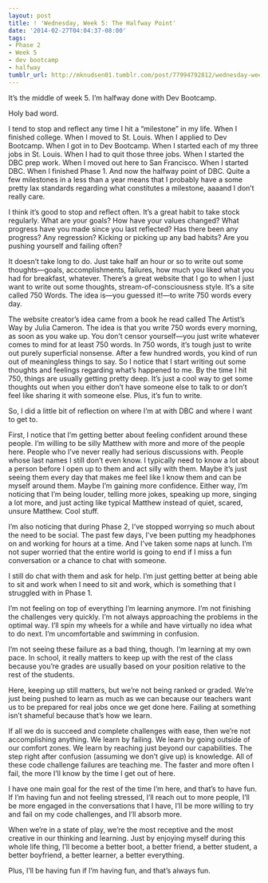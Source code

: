 ```yaml
---
layout: post
title: ! 'Wednesday, Week 5: The Halfway Point'
date: '2014-02-27T04:04:37-08:00'
tags:
- Phase 2
- Week 5
- dev bootcamp
- halfway
tumblr_url: http://mknudsen01.tumblr.com/post/77994792812/wednesday-week-5-the-halfway-point
---
```

It’s the middle of week 5. I’m halfway done with Dev Bootcamp.

Holy bad word.

I tend to stop and reflect any time I hit a “milestone” in my life. When I finished college. When I moved to St. Louis. When I applied to Dev Bootcamp. When I got in to Dev Bootcamp. When I started each of my three jobs in St. Louis. When I had to quit those three jobs. When I started the DBC prep work. When I moved out here to San Francisco. When I started DBC. When I finished Phase 1. And now the halfway point of DBC. Quite a few milestones in a less than a year means that I probably have a some pretty lax standards regarding what constitutes a milestone, aaaand I don’t really care.

I think it’s good to stop and reflect often. It’s a great habit to take stock regularly. What are your goals? How have your values changed? What progress have you made since you last reflected? Has there been any progress? Any regression? Kicking or picking up any bad habits? Are you pushing yourself and failing often?

It doesn’t take long to do. Just take half an hour or so to write out some thoughts—goals, accomplishments, failures, how much you liked what you had for breakfast, whatever. There’s a great website that I go to when I just want to write out some thoughts, stream-of-consciousness style. It’s a site called 750 Words. The idea is—you guessed it!—to write 750 words every day.

The website creator’s idea came from a book he read called The Artist’s Way by Julia Cameron. The idea is that you write 750 words every morning, as soon as you wake up. You don’t censor yourself—you just write whatever comes to mind for at least 750 words. In 750 words, it’s tough just to write out purely superficial nonsense. After a few hundred words, you kind of run out of meaningless things to say. So I notice that I start writing out some thoughts and feelings regarding what’s happened to me. By the time I hit 750, things are usually getting pretty deep. It’s just a cool way to get some thoughts out when you either don’t have someone else to talk to or don’t feel like sharing it with someone else. Plus, it’s fun to write.

So, I did a little bit of reflection on where I’m at with DBC and where I want to get to.

First, I notice that I’m getting better about feeling confident around these people. I’m willing to be silly Matthew with more and more of the people here. People who I’ve never really had serious discussions with. People whose last names I still don’t even know. I typically need to know a lot about a person before I open up to them and act silly with them. Maybe it’s just seeing them every day that makes me feel like I know them and can be myself around them. Maybe I’m gaining more confidence. Either way, I’m noticing that I’m being louder, telling more jokes, speaking up more, singing a lot more, and just acting like typical Matthew instead of quiet, scared, unsure Matthew. Cool stuff.

I’m also noticing that during Phase 2, I’ve stopped worrying so much about the need to be social. The past few days, I’ve been putting my headphones on and working for hours at a time. And I’ve taken some naps at lunch. I’m not super worried that the entire world is going to end if I miss a fun conversation or a chance to chat with someone.

I still do chat with them and ask for help. I’m just getting better at being able to sit and work when I need to sit and work, which is something that I struggled with in Phase 1.

I’m not feeling on top of everything I’m learning anymore. I’m not finishing the challenges very quickly. I’m not always approaching the problems in the optimal way. I’ll spin my wheels for a while and have virtually no idea what to do next. I’m uncomfortable and swimming in confusion.

I’m not seeing these failure as a bad thing, though. I’m learning at my own pace. In school, it really matters to keep up with the rest of the class because you’re grades are usually based on your position relative to the rest of the students.

Here, keeping up still matters, but we’re not being ranked or graded. We’re just being pushed to learn as much as we can because our teachers want us to be prepared for real jobs once we get done here. Failing at something isn’t shameful because that’s how we learn.

If all we do is succeed and complete challenges with ease, then we’re not accomplishing anything. We learn by failing. We learn by going outside of our comfort zones. We learn by reaching just beyond our capabilities. The step right after confusion (assuming we don’t give up) is knowledge. All of these code challenge failures are teaching me. The faster and more often I fail, the more I’ll know by the time I get out of here.

I have one main goal for the rest of the time I’m here, and that’s to have fun. If I’m having fun and not feeling stressed, I’ll reach out to more people, I’ll be more engaged in the conversations that I have, I’ll be more willing to try and fail on my code challenges, and I’ll absorb more.

When we’re in a state of play, we’re the most receptive and the most creative in our thinking and learning. Just by enjoying myself during this whole life thing, I’ll become a better boot, a better friend, a better student, a better boyfriend, a better learner, a better everything.

Plus, I’ll be having fun if I’m having fun, and that’s always fun.
